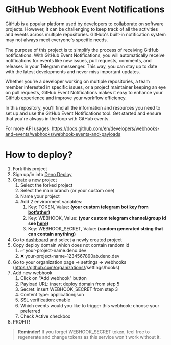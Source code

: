 # GitHub Webhook Event Notifications

GitHub is a popular platform used by developers to collaborate on software projects.
However, it can be challenging to keep track of all the activities and events across multiple repositories.
GitHub's built-in notification system may not always meet everyone's specific needs.

The purpose of this project is to simplify the process of receiving GitHub notifications.
With GitHub Event Notifications, you will automatically receive notifications for events like new issues,
pull requests, comments, and releases in your Telegram messenger.
This way, you can stay up to date with the latest developments and never miss important updates.

Whether you're a developer working on multiple repositories,
a team member interested in specific issues, or a project maintainer keeping an eye on pull requests,
GitHub Event Notifications makes it easy to enhance your GitHub experience and improve your workflow efficiency.

In this repository, you'll find all the information and resources you need to set up
and use the GitHub Event Notifications tool. Get started and ensure that you're always
in the loop with GitHub events.

For more API usages:
https://docs.github.com/en/developers/webhooks-and-events/webhooks/webhook-events-and-payloads

# How to deploy?

1. Fork this project
2. Sign up/in into [Deno Deploy](https://deno.com/deploy)
3. Create a [new project](https://dash.deno.com/new)
   1. Select the forked project
   2. Select the main branch (or your custom one)
   3. Name your project
   4. Add 2 environment variables:
      1. Key: TOKEN, Value: **(your custom telegram bot key from [botfather](https://t.me/botfather))**
      2. Key: WEBHOOK, Value: **(your custom telegram channel/group id see [here](https://gist.github.com/mraaroncruz/e76d19f7d61d59419002db54030ebe35))**
      3. Key: WEBHOOK_SECRET, Value: **(random generated string that can contain anything)**
4. Go to [dashboard](https://dash.deno.com/projects/) and select a newly created project
5. Copy deploy domain which does not contain random id
   1. ✅ your-project-name.deno.dev
   2. ❌ your-project-name-1234567890ab.deno.dev
6. Go to your organization page -> settings -> webhooks (https://github.com/organizations/<your-organization>/settings/hooks)
7. Add new webhook
   1. Click on "Add webhook" button
   2. Payload URL: insert deploy domain from step 5
   3. Secret: insert WEBHOOK_SECRET from step 3
   4. Content type: application/json
   5. SSL verification: enable
   6. Which events would you like to trigger this webhook: choose your preferred
   7. Check Active checkbox
8. PROFIT!

> **Reminder!**
> If you forget WEBHOOK_SECRET token, feel free to regenerate and change tokens as this service won't work without it.
